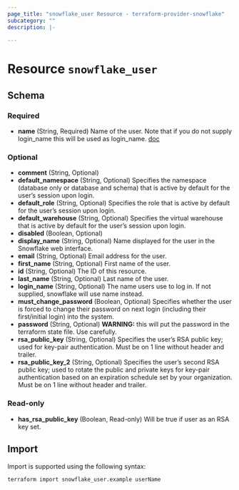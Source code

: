 ```yaml
---
page_title: "snowflake_user Resource - terraform-provider-snowflake"
subcategory: ""
description: |-
  
---
```


# Resource `snowflake_user`





## Schema

### Required

- **name** (String, Required) Name of the user. Note that if you do not supply login_name this will be used as login_name. [doc](https://docs.snowflake.net/manuals/sql-reference/sql/create-user.html#required-parameters)

### Optional

- **comment** (String, Optional)
- **default_namespace** (String, Optional) Specifies the namespace (database only or database and schema) that is active by default for the user’s session upon login.
- **default_role** (String, Optional) Specifies the role that is active by default for the user’s session upon login.
- **default_warehouse** (String, Optional) Specifies the virtual warehouse that is active by default for the user’s session upon login.
- **disabled** (Boolean, Optional)
- **display_name** (String, Optional) Name displayed for the user in the Snowflake web interface.
- **email** (String, Optional) Email address for the user.
- **first_name** (String, Optional) First name of the user.
- **id** (String, Optional) The ID of this resource.
- **last_name** (String, Optional) Last name of the user.
- **login_name** (String, Optional) The name users use to log in. If not supplied, snowflake will use name instead.
- **must_change_password** (Boolean, Optional) Specifies whether the user is forced to change their password on next login (including their first/initial login) into the system.
- **password** (String, Optional) **WARNING:** this will put the password in the terraform state file. Use carefully.
- **rsa_public_key** (String, Optional) Specifies the user’s RSA public key; used for key-pair authentication. Must be on 1 line without header and trailer.
- **rsa_public_key_2** (String, Optional) Specifies the user’s second RSA public key; used to rotate the public and private keys for key-pair authentication based on an expiration schedule set by your organization. Must be on 1 line without header and trailer.

### Read-only

- **has_rsa_public_key** (Boolean, Read-only) Will be true if user as an RSA key set.

## Import

Import is supported using the following syntax:

```shell
terraform import snowflake_user.example userName
```
